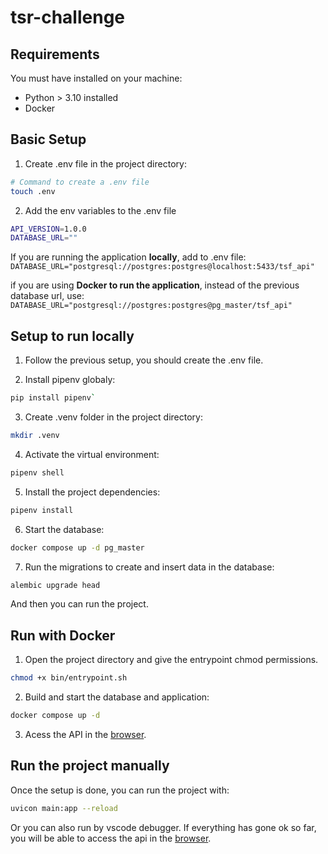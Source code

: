 # tsr-challenge

## Requirements

You must have installed on your machine:

* Python > 3.10 installed
* Docker

## Basic Setup

1. Create .env file in the project directory:
```bash
# Command to create a .env file
touch .env
```

2. Add the env variables to the .env file
```bash
API_VERSION=1.0.0
DATABASE_URL=""
```

If you are running the application **locally**, add to .env file:
`DATABASE_URL="postgresql://postgres:postgres@localhost:5433/tsf_api"`

if you are using **Docker to run the application**, instead of the previous database url, use:
`DATABASE_URL="postgresql://postgres:postgres@pg_master/tsf_api"`


## Setup to run locally

1. Follow the previous setup, you should create the .env file.

2. Install pipenv globaly:

```bash 
pip install pipenv`
```

3. Create .venv folder in the project directory:

```bash
mkdir .venv
```

4. Activate the virtual environment:

```bash
pipenv shell
```

5. Install the project dependencies:

```bash
pipenv install
```

6. Start the database:

```bash
docker compose up -d pg_master
```

7. Run the migrations to create and insert data in the database:

```bash
alembic upgrade head
```

And then you can run the project.

## Run with Docker

1. Open the project directory and give the entrypoint chmod permissions.

```bash
chmod +x bin/entrypoint.sh
```

2. Build and start the database and application:
```bash
docker compose up -d
```

3. Acess the API in the [browser](http://localhost:8000/docs#/).

## Run the project manually

Once the setup is done, you can run the project with:
```bash
uvicon main:app --reload
```

Or you can also run by vscode debugger. If everything
has gone ok so far, you will be able to access the api in the [browser](http://localhost:8000/docs#/).
